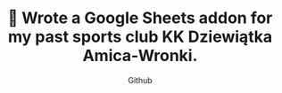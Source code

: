 ---
title: "📝 Wrote a Google Sheets addon for my past sports club KK Dziewiątka Amica-Wronki."
subtitle: "Github"
github: "https://github.com/asdfMaciej/protokoly-kreglarskie"
weight: 7
---